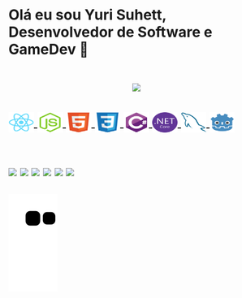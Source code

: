 
<h1>Olá eu sou Yuri Suhett, Desenvolvedor de Software e GameDev 👋<h1>



<div align="center">
  <a href="https://github.com/yurisuhett">
  <img height="180em" src="https://github-readme-stats.vercel.app/api?username=yurisuhett&show_icons=true&theme=gruvbox&include_all_commits=true&count_private=true"/>
</div>
  
<div style="display: inline_block"><br>
  <img align="center" alt="Yuri-React" height="40" width="50" src="https://raw.githubusercontent.com/devicons/devicon/master/icons/react/react-original.svg">
  <img align="center" alt="Yuri-Nodejs" height="40" width="50" src="https://github.com/devicons/devicon/blob/master/icons/nodejs/nodejs-original.svg">
  <img align="center" alt="Yuri-HTML" height="40" width="50" src="https://raw.githubusercontent.com/devicons/devicon/master/icons/html5/html5-original.svg">
  <img align="center" alt="Yuri-CSS" height="40" width="50" src="https://raw.githubusercontent.com/devicons/devicon/master/icons/css3/css3-original.svg">
  <img align="center" alt="Yuri-Csharp" height="40" width="50" src="https://raw.githubusercontent.com/devicons/devicon/master/icons/csharp/csharp-original.svg">
  <img align="center" alt="Yuri-DotNetCore" height="40" width="50" src="https://github.com/devicons/devicon/blob/master/icons/dotnetcore/dotnetcore-original.svg">
  <img align="center" alt="Yuri-Mysql" height="40" width="50" src="https://github.com/devicons/devicon/blob/master/icons/mysql/mysql-original.svg">
  <img align="center" alt="Yuri-Godot" height="40" width="50" src="https://github.com/devicons/devicon/blob/master/icons/godot/godot-original.svg">
</div>
  
  ##
  
  <div> 
  <a href="https://www.youtube.com/channel/UC_-uuuZbY0AAt9CViNzvc-Q" target="_blank"><img src="https://img.shields.io/badge/YouTube-FF0000?style=for-the-badge&logo=youtube&logoColor=white" target="_blank"></a>
  <a href="https://instagram.com/rafaballerini" target="_blank"><img src="https://img.shields.io/badge/-Instagram-%23E4405F?style=for-the-badge&logo=instagram&logoColor=white" target="_blank"></a>
 	<a href="https://www.twitch.tv/rafaballerinii" target="_blank"><img src="https://img.shields.io/badge/Twitch-9146FF?style=for-the-badge&logo=twitch&logoColor=white" target="_blank"></a>
 <a href="https://discord.gg/wagxzStdcR" target="_blank"><img src="https://img.shields.io/badge/Discord-7289DA?style=for-the-badge&logo=discord&logoColor=white" target="_blank"></a> 
  <a href = "mailto:contatorafaballerini@gmail.com"><img src="https://img.shields.io/badge/-Gmail-%23333?style=for-the-badge&logo=gmail&logoColor=white" target="_blank"></a>
  <a href="https://www.linkedin.com/in/rafaella-ballerini-45875016a" target="_blank"><img src="https://img.shields.io/badge/-LinkedIn-%230077B5?style=for-the-badge&logo=linkedin&logoColor=white" target="_blank"></a> 
 
  ![Snake animation](https://github.com/rafaballerini/rafaballerini/blob/output/github-contribution-grid-snake.svg)
 
</div>
